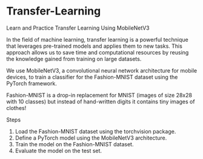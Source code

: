 # Transfer-Learning
Learn and Practice Transfer Learning Using MobileNetV3

In the field of machine learning, transfer learning is a powerful technique that leverages pre-trained models and applies them to new tasks. This approach allows us to save time and computational resources by reusing the knowledge gained from training on large datasets.

We use MobileNetV3, a convolutional neural network architecture for mobile devices, to train a classifier for the Fashion-MNIST dataset using the PyTorch framework.

Fashion-MNIST is a drop-in replacement for MNIST (images of size 28x28 with 10 classes) but instead of hand-written digits it contains tiny images of clothes!

Steps
1. Load the Fashion-MNIST dataset using the torchvision package.
2. Define a PyTorch model using the MobileNetV3 architecture.
3. Train the model on the Fashion-MNIST dataset.
4. Evaluate the model on the test set.

